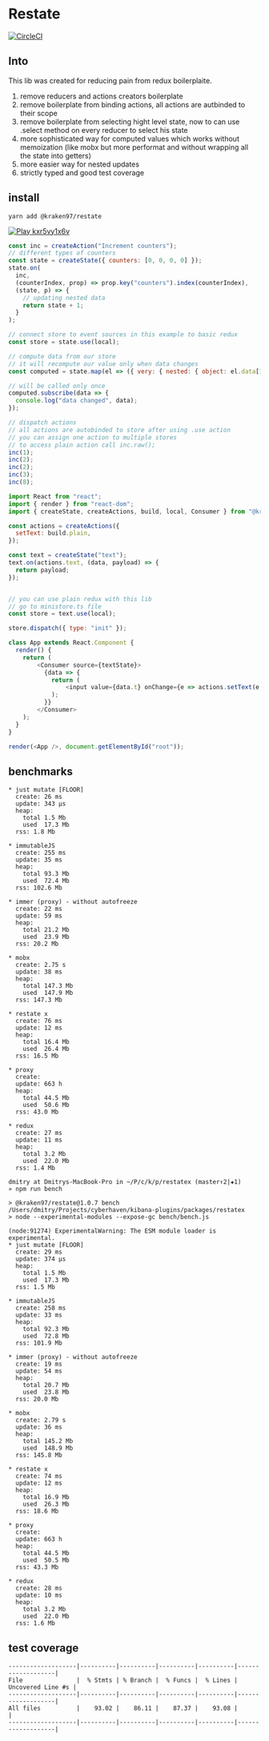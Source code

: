 # Restate

[![CircleCI](https://circleci.com/gh/zhDmitry/restate.svg?style=svg)](https://circleci.com/gh/zhDmitry/restate)

## Into

This lib was created for reducing pain from redux boilerplaite.

1.  remove reducers and actions creators boilerplate
2.  remove boilerplate from binding actions, all actions are autbinded to their scope
3.  remove boilerplate from selecting hight level state, now to can use .select method on every reducer to select his state
4.  more sophisticated way for computed values which works without memoization (like mobx but more performat and without wrapping all the state into getters)
5.  more easier way for nested updates
6.  strictly typed and good test coverage

## install

```
yarn add @kraken97/restate
```

[![Play kxr5vy1x6v](https://codesandbox.io/static/img/play-codesandbox.svg)](https://codesandbox.io/s/kxr5vy1x6v)

```js
const inc = createAction("Increment counters");
// different types of counters
const state = createState({ counters: [0, 0, 0, 0] });
state.on(
  inc,
  (counterIndex, prop) => prop.key("counters").index(counterIndex),
  (state, p) => {
    // updating nested data
    return state + 1;
  }
);

// connect store to event sources in this example to basic redux
const store = state.use(local);

// compute data from our store
// it will recompute our value only when data changes
const computed = state.map(el => ({ very: { nested: { object: el.data[1] } } }), true);

// will be called only once
computed.subscribe(data => {
  console.log("data changed", data);
});

// dispatch actions
// all actions are autobinded to store after using .use action
// you can assign one action to multiple stores
// to access plain action call inc.raw();
inc(1);
inc(2);
inc(2);
inc(3);
inc(8);
```

```js
import React from "react";
import { render } from "react-dom";
import { createState, createActions, build, local, Consumer } from "@kraken97/restate";

const actions = createActions({
  setText: build.plain,
});

const text = createState("text");
text.on(actions.text, (data, payload) => {
  return payload;
});


// you can use plain redux with this lib
// go to ministore.ts file
const store = text.use(local);

store.dispatch({ type: "init" });

class App extends React.Component {
  render() {
    return (
        <Consumer source={textState}>
          {data => {
            return (
                <input value={data.t} onChange={e => actions.setText(e.target.value)} />;
            );
          }}
        </Consumer>
    );
  }
}

render(<App />, document.getElementById("root"));
```

## benchmarks

```
* just mutate [FLOOR]
  create: 26 ms
  update: 343 μs
  heap:
    total 1.5 Mb
    used  17.3 Mb
  rss: 1.8 Mb

* immutableJS
  create: 255 ms
  update: 35 ms
  heap:
    total 93.3 Mb
    used  72.4 Mb
  rss: 102.6 Mb

* immer (proxy) - without autofreeze
  create: 22 ms
  update: 59 ms
  heap:
    total 21.2 Mb
    used  23.9 Mb
  rss: 20.2 Mb

* mobx
  create: 2.75 s
  update: 38 ms
  heap:
    total 147.3 Mb
    used  147.9 Mb
  rss: 147.3 Mb

* restate x
  create: 76 ms
  update: 12 ms
  heap:
    total 16.4 Mb
    used  26.4 Mb
  rss: 16.5 Mb

* proxy
  create:
  update: 663 h
  heap:
    total 44.5 Mb
    used  50.6 Mb
  rss: 43.0 Mb

* redux
  create: 27 ms
  update: 11 ms
  heap:
    total 3.2 Mb
    used  22.0 Mb
  rss: 1.4 Mb

dmitry at Dmitrys-MacBook-Pro in ~/P/c/k/p/restatex (master↑2|✚1)
» npm run bench

> @kraken97/restate@1.0.7 bench /Users/dmitry/Projects/cyberhaven/kibana-plugins/packages/restatex
> node --experimental-modules --expose-gc bench/bench.js

(node:91274) ExperimentalWarning: The ESM module loader is experimental.
* just mutate [FLOOR]
  create: 29 ms
  update: 374 μs
  heap:
    total 1.5 Mb
    used  17.3 Mb
  rss: 1.5 Mb

* immutableJS
  create: 258 ms
  update: 33 ms
  heap:
    total 92.3 Mb
    used  72.8 Mb
  rss: 101.9 Mb

* immer (proxy) - without autofreeze
  create: 19 ms
  update: 54 ms
  heap:
    total 20.7 Mb
    used  23.8 Mb
  rss: 20.0 Mb

* mobx
  create: 2.79 s
  update: 36 ms
  heap:
    total 145.2 Mb
    used  148.9 Mb
  rss: 145.8 Mb

* restate x
  create: 74 ms
  update: 12 ms
  heap:
    total 16.9 Mb
    used  26.3 Mb
  rss: 18.6 Mb

* proxy
  create:
  update: 663 h
  heap:
    total 44.5 Mb
    used  50.5 Mb
  rss: 43.3 Mb

* redux
  create: 28 ms
  update: 10 ms
  heap:
    total 3.2 Mb
    used  22.0 Mb
  rss: 1.6 Mb
```

## test coverage

```
-------------------|----------|----------|----------|----------|-------------------|
File               |  % Stmts | % Branch |  % Funcs |  % Lines | Uncovered Line #s |
-------------------|----------|----------|----------|----------|-------------------|
All files          |    93.02 |    86.11 |    87.37 |    93.08 |                   |
-------------------|----------|----------|----------|----------|-------------------|
```
